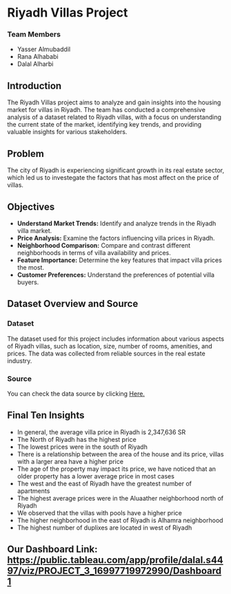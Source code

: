 # Riyadh Villas Project
### Team Members
- Yasser Almubaddil
- Rana Alhababi
- Dalal Alharbi

## Introduction
The Riyadh Villas project aims to analyze and gain insights into the housing market for villas in Riyadh. The team has conducted a comprehensive analysis of a dataset related to Riyadh villas, with a focus on understanding the current state of the market, identifying key trends, and providing valuable insights for various stakeholders.


## Problem
The city of Riyadh is experiencing significant growth in its real estate sector, which led us to investegate the factors that has most affect on the price of villas.

## Objectives
- **Understand Market Trends:** Identify and analyze trends in the Riyadh villa market.
- **Price Analysis:** Examine the factors influencing villa prices in Riyadh.
- **Neighborhood Comparison:** Compare and contrast different neighborhoods in terms of villa availability and prices.
- **Feature Importance:** Determine the key features that impact villa prices the most.
- **Customer Preferences:** Understand the preferences of potential villa buyers.
  
## Dataset Overview and Source
### Dataset
The dataset used for this project includes information about various aspects of Riyadh villas, such as location, size, number of rooms, amenities, and prices. The data was collected from reliable sources in the real estate industry.

### Source
You can check the data source by clicking  [Here.](https://www.kaggle.com/datasets/reemamuhammed/riyadh-villas-aqar)

## Final Ten Insights

- In general, the average villa price in Riyadh is 2,347,636 SR
- The North of Riyadh has the highest price
- The lowest prices were in the south of Riyadh
- There is a relationship between the area of the house and its price, villas with a larger area have a higher price
- The age of the property may impact its price, we have noticed that an older property has a lower average price in most cases
- The west and the east of Riyadh have the greatest number of apartments
- The highest average prices were in the Aluaather neighborhood north of Riyadh
- We observed that the villas with pools have a higher price
- The higher neighborhood in the east of Riyadh is Alhamra neighborhood
- The highest number of duplixes are located in west of Riyadh

## Our Dashboard Link: https://public.tableau.com/app/profile/dalal.s4497/viz/PROJECT_3_16997719972990/Dashboard1